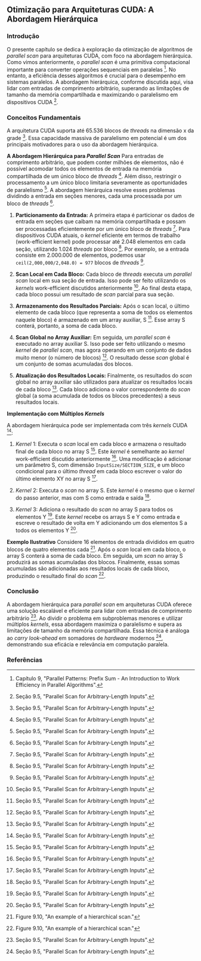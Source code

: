 ## Otimização para Arquiteturas CUDA: A Abordagem Hierárquica

### Introdução
O presente capítulo se dedica à exploração da otimização de algoritmos de *parallel scan* para arquiteturas CUDA, com foco na abordagem hierárquica. Como vimos anteriormente, o *parallel scan* é uma primitiva computacional importante para converter operações sequenciais em paralelas [^1]. No entanto, a eficiência desses algoritmos é crucial para o desempenho em sistemas paralelos. A abordagem hierárquica, conforme discutida aqui, visa lidar com entradas de comprimento arbitrário, superando as limitações de tamanho da memória compartilhada e maximizando o paralelismo em dispositivos CUDA [^14].

### Conceitos Fundamentais
A arquitetura CUDA suporta até 65.536 blocos de *threads* na dimensão x da grade [^14]. Essa capacidade massiva de paralelismo em potencial é um dos principais motivadores para o uso da abordagem hierárquica.

**A Abordagem Hierárquica para *Parallel Scan***
Para entradas de comprimento arbitrário, que podem conter milhões de elementos, não é possível acomodar todos os elementos de entrada na memória compartilhada de um único bloco de *threads* [^14]. Além disso, restringir o processamento a um único bloco limitaria severamente as oportunidades de paralelismo [^14]. A abordagem hierárquica resolve esses problemas dividindo a entrada em seções menores, cada uma processada por um bloco de *threads* [^14].

1.  **Particionamento da Entrada:**
    A primeira etapa é particionar os dados de entrada em seções que caibam na memória compartilhada e possam ser processadas eficientemente por um único bloco de *threads* [^14]. Para dispositivos CUDA atuais, o *kernel* eficiente em termos de trabalho (work-efficient kernel) pode processar até 2.048 elementos em cada seção, utilizando 1.024 *threads* por bloco [^14]. Por exemplo, se a entrada consiste em 2.000.000 de elementos, podemos usar `ceil(2,000,000/2,048.0) = 977` blocos de *threads* [^14].

2.  **Scan Local em Cada Bloco:**
    Cada bloco de *threads* executa um *parallel scan* local em sua seção de entrada. Isso pode ser feito utilizando os *kernels* work-efficient discutidos anteriormente [^14]. Ao final desta etapa, cada bloco possui um resultado de *scan* parcial para sua seção.

3.  **Armazenamento dos Resultados Parciais:**
    Após o scan local, o último elemento de cada bloco (que representa a soma de todos os elementos naquele bloco) é armazenado em um array auxiliar, S [^15]. Esse array S conterá, portanto, a soma de cada bloco.

4.  **Scan Global no Array Auxiliar:**
    Em seguida, um *parallel scan* é executado no array auxiliar S. Isso pode ser feito utilizando o mesmo *kernel* de *parallel scan*, mas agora operando em um conjunto de dados muito menor (o número de blocos) [^15]. O resultado desse *scan* global é um conjunto de somas acumuladas dos blocos.

5.  **Atualização dos Resultados Locais:**
    Finalmente, os resultados do *scan* global no array auxiliar são utilizados para atualizar os resultados locais de cada bloco [^15]. Cada bloco adiciona o valor correspondente do *scan* global (a soma acumulada de todos os blocos precedentes) a seus resultados locais.

**Implementação com Múltiplos *Kernels***

A abordagem hierárquica pode ser implementada com três *kernels* CUDA [^17]:

1.  *Kernel* 1: Executa o *scan* local em cada bloco e armazena o resultado final de cada bloco no array S [^17]. Este *kernel* é semelhante ao *kernel* work-efficient discutido anteriormente [^17]. Uma modificação é adicionar um parâmetro S, com dimensão `InputSize/SECTION_SIZE`, e um bloco condicional para o último *thread* em cada bloco escrever o valor do último elemento XY no array S [^17].

2.  *Kernel* 2: Executa o *scan* no array S. Este *kernel* é o mesmo que o *kernel* do passo anterior, mas com S como entrada e saída [^17].

3.  *Kernel* 3: Adiciona o resultado do *scan* no array S para todos os elementos Y [^17]. Este *kernel* recebe os arrays S e Y como entrada e escreve o resultado de volta em Y adicionando um dos elementos S a todos os elementos Y [^17].

**Exemplo Ilustrativo**
Considere 16 elementos de entrada divididos em quatro blocos de quatro elementos cada [^16]. Após o *scan* local em cada bloco, o array S conterá a soma de cada bloco. Em seguida, um *scan* no array S produzirá as somas acumuladas dos blocos. Finalmente, essas somas acumuladas são adicionadas aos resultados locais de cada bloco, produzindo o resultado final do *scan* [^16].

### Conclusão
A abordagem hierárquica para *parallel scan* em arquiteturas CUDA oferece uma solução escalável e eficiente para lidar com entradas de comprimento arbitrário [^14]. Ao dividir o problema em subproblemas menores e utilizar múltiplos *kernels*, essa abordagem maximiza o paralelismo e supera as limitações de tamanho da memória compartilhada. Essa técnica é análoga ao *carry look-ahead* em somadores de *hardware* modernos [^17], demonstrando sua eficácia e relevância em computação paralela.

### Referências
[^1]: Capítulo 9, "Parallel Patterns: Prefix Sum - An Introduction to Work Efficiency in Parallel Algorithms".
[^14]: Seção 9.5, "Parallel Scan for Arbitrary-Length Inputs".
[^15]: Seção 9.5, "Parallel Scan for Arbitrary-Length Inputs".
[^16]: Figure 9.10, "An example of a hierarchical scan."
[^17]: Seção 9.5, "Parallel Scan for Arbitrary-Length Inputs".

<!-- END -->